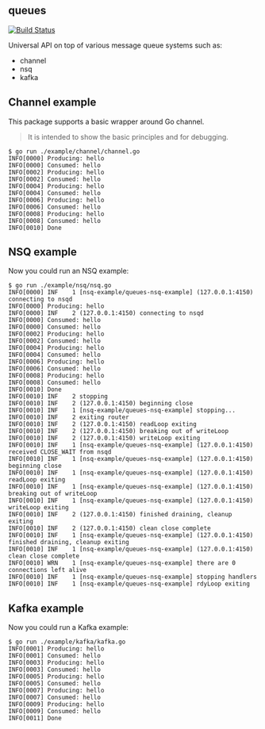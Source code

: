 queues
-------

[![Build Status](https://travis-ci.org/corpix/queues.svg?branch=master)](https://travis-ci.org/corpix/queues)

Universal API on top of various message queue systems such as:

- channel
- nsq
- kafka

## Channel example

This package supports a basic wrapper around Go channel.

> It is intended to show the basic principles and for debugging.

``` console
$ go run ./example/channel/channel.go
INFO[0000] Producing: hello
INFO[0000] Consumed: hello
INFO[0002] Producing: hello
INFO[0002] Consumed: hello
INFO[0004] Producing: hello
INFO[0004] Consumed: hello
INFO[0006] Producing: hello
INFO[0006] Consumed: hello
INFO[0008] Producing: hello
INFO[0008] Consumed: hello
INFO[0010] Done
```

## NSQ example

Now you could run an NSQ example:

``` console
$ go run ./example/nsq/nsq.go
INFO[0000] INF    1 [nsq-example/queues-nsq-example] (127.0.0.1:4150) connecting to nsqd
INFO[0000] Producing: hello
INFO[0000] INF    2 (127.0.0.1:4150) connecting to nsqd
INFO[0000] Consumed: hello
INFO[0000] Consumed: hello
INFO[0002] Producing: hello
INFO[0002] Consumed: hello
INFO[0004] Producing: hello
INFO[0004] Consumed: hello
INFO[0006] Producing: hello
INFO[0006] Consumed: hello
INFO[0008] Producing: hello
INFO[0008] Consumed: hello
INFO[0010] Done
INFO[0010] INF    2 stopping
INFO[0010] INF    2 (127.0.0.1:4150) beginning close
INFO[0010] INF    1 [nsq-example/queues-nsq-example] stopping...
INFO[0010] INF    2 exiting router
INFO[0010] INF    2 (127.0.0.1:4150) readLoop exiting
INFO[0010] INF    2 (127.0.0.1:4150) breaking out of writeLoop
INFO[0010] INF    2 (127.0.0.1:4150) writeLoop exiting
INFO[0010] INF    1 [nsq-example/queues-nsq-example] (127.0.0.1:4150) received CLOSE_WAIT from nsqd
INFO[0010] INF    1 [nsq-example/queues-nsq-example] (127.0.0.1:4150) beginning close
INFO[0010] INF    1 [nsq-example/queues-nsq-example] (127.0.0.1:4150) readLoop exiting
INFO[0010] INF    1 [nsq-example/queues-nsq-example] (127.0.0.1:4150) breaking out of writeLoop
INFO[0010] INF    1 [nsq-example/queues-nsq-example] (127.0.0.1:4150) writeLoop exiting
INFO[0010] INF    2 (127.0.0.1:4150) finished draining, cleanup exiting
INFO[0010] INF    2 (127.0.0.1:4150) clean close complete
INFO[0010] INF    1 [nsq-example/queues-nsq-example] (127.0.0.1:4150) finished draining, cleanup exiting
INFO[0010] INF    1 [nsq-example/queues-nsq-example] (127.0.0.1:4150) clean close complete
INFO[0010] WRN    1 [nsq-example/queues-nsq-example] there are 0 connections left alive
INFO[0010] INF    1 [nsq-example/queues-nsq-example] stopping handlers
INFO[0010] INF    1 [nsq-example/queues-nsq-example] rdyLoop exiting
```

## Kafka example

Now you could run a Kafka example:

``` console
$ go run ./example/kafka/kafka.go
INFO[0001] Producing: hello
INFO[0001] Consumed: hello
INFO[0003] Producing: hello
INFO[0003] Consumed: hello
INFO[0005] Producing: hello
INFO[0005] Consumed: hello
INFO[0007] Producing: hello
INFO[0007] Consumed: hello
INFO[0009] Producing: hello
INFO[0009] Consumed: hello
INFO[0011] Done
```
